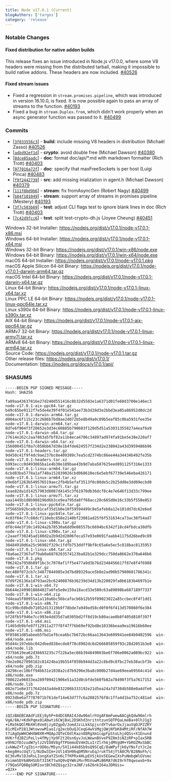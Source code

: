 ```yaml
---
title: Node v17.0.1 (Current)
blogAuthors: ['targos']
category: 'release'
---
```


### Notable Changes

#### Fixed distribution for native addon builds

This release fixes an issue introduced in Node.js v17.0.0, where some V8 headers
were missing from the distributed tarball, making it impossible to build native
addons. These headers are now included. [#40526](https://github.com/nodejs/node/pull/40526)

#### Fixed stream issues

* Fixed a regression in `stream.promises.pipeline`, which was introduced in version
  16.10.0, is fixed. It is now possible again to pass an array of streams to the
  function. [#40193](https://github.com/nodejs/node/pull/40193)
* Fixed a bug in `stream.Duplex.from`, which didn't work properly when an async
  generator function was passed to it. [#40499](https://github.com/nodejs/node/pull/40499)

### Commits

* [[`3f033556c3`](https://github.com/nodejs/node/commit/3f033556c3)] - **build**: include missing V8 headers in distribution (Michaël Zasso) [#40526](https://github.com/nodejs/node/pull/40526)
* [[`adbd92ef1d`](https://github.com/nodejs/node/commit/adbd92ef1d)] - **crypto**: avoid double free (Michael Dawson) [#40380](https://github.com/nodejs/node/pull/40380)
* [[`8dce85aadc`](https://github.com/nodejs/node/commit/8dce85aadc)] - **doc**: format doc/api/\*.md with markdown formatter (Rich Trott) [#40403](https://github.com/nodejs/node/pull/40403)
* [[`977016a72f`](https://github.com/nodejs/node/commit/977016a72f)] - **doc**: specify that maxFreeSockets is per host (Luigi Pinca) [#40483](https://github.com/nodejs/node/pull/40483)
* [[`f9f2442739`](https://github.com/nodejs/node/commit/f9f2442739)] - **src**: add missing inialization in agent.h (Michael Dawson) [#40379](https://github.com/nodejs/node/pull/40379)
* [[`111f0bd9b6`](https://github.com/nodejs/node/commit/111f0bd9b6)] - **stream**: fix fromAsyncGen (Robert Nagy) [#40499](https://github.com/nodejs/node/pull/40499)
* [[`b84f101049`](https://github.com/nodejs/node/commit/b84f101049)] - **stream**: support array of streams in promises pipeline (Mestery) [#40193](https://github.com/nodejs/node/pull/40193)
* [[`3f7c503b69`](https://github.com/nodejs/node/commit/3f7c503b69)] - **test**: adjust CLI flags test to ignore blank lines in doc (Rich Trott) [#40403](https://github.com/nodejs/node/pull/40403)
* [[`7c42d9fcc6`](https://github.com/nodejs/node/commit/7c42d9fcc6)] - **test**: split test-crypto-dh.js (Joyee Cheung) [#40451](https://github.com/nodejs/node/pull/40451)

Windows 32-bit Installer: https://nodejs.org/dist/v17.0.1/node-v17.0.1-x86.msi<br>
Windows 64-bit Installer: https://nodejs.org/dist/v17.0.1/node-v17.0.1-x64.msi<br>
Windows 32-bit Binary: https://nodejs.org/dist/v17.0.1/win-x86/node.exe<br>
Windows 64-bit Binary: https://nodejs.org/dist/v17.0.1/win-x64/node.exe<br>
macOS 64-bit Installer: https://nodejs.org/dist/v17.0.1/node-v17.0.1.pkg<br>
macOS Apple Silicon 64-bit Binary: https://nodejs.org/dist/v17.0.1/node-v17.0.1-darwin-arm64.tar.gz<br>
macOS Intel 64-bit Binary: https://nodejs.org/dist/v17.0.1/node-v17.0.1-darwin-x64.tar.gz<br>
Linux 64-bit Binary: https://nodejs.org/dist/v17.0.1/node-v17.0.1-linux-x64.tar.xz<br>
Linux PPC LE 64-bit Binary: https://nodejs.org/dist/v17.0.1/node-v17.0.1-linux-ppc64le.tar.xz<br>
Linux s390x 64-bit Binary: https://nodejs.org/dist/v17.0.1/node-v17.0.1-linux-s390x.tar.xz<br>
AIX 64-bit Binary: https://nodejs.org/dist/v17.0.1/node-v17.0.1-aix-ppc64.tar.gz<br>
ARMv7 32-bit Binary: https://nodejs.org/dist/v17.0.1/node-v17.0.1-linux-armv7l.tar.xz<br>
ARMv8 64-bit Binary: https://nodejs.org/dist/v17.0.1/node-v17.0.1-linux-arm64.tar.xz<br>
Source Code: https://nodejs.org/dist/v17.0.1/node-v17.0.1.tar.gz<br>
Other release files: https://nodejs.org/dist/v17.0.1/<br>
Documentation: https://nodejs.org/docs/v17.0.1/api/

### SHASUMS

```
-----BEGIN PGP SIGNED MESSAGE-----
Hash: SHA256

fa09aa43637816e27d240d551416c8b32d5503e1a6371d01fe60d3700e146ec3  node-v17.0.1-aix-ppc64.tar.gz
b49c65be9112f7e5de4e39f4f01e541ee73b3d28d3e2bbd3ea85a86952d0dc2d  node-v17.0.1-darwin-arm64.tar.gz
d004ac6f115c23c2686b7bd8ae2d072b5e8b49a0c09b5eaf85c0ba5931fee35e  node-v17.0.1-darwin-arm64.tar.xz
0dfe6f904f3f20652e3d34c60885b790603f120d5d51a53031355827a4eaf6a9  node-v17.0.1-darwin-x64.tar.gz
27614e262c2aa7863a5fbf82a11b4eca4706c34897ad974fa91be5e38e220af7  node-v17.0.1-darwin-x64.tar.xz
156000451f0a7c058bb67d30e1b4fde624557f234d2e238042a43d3959486b96  node-v17.0.1-headers.tar.gz
9d450c41f9f4dc9ae237bc8e409389c7ea5cd2374bc86ee44a34434b492fe35b  node-v17.0.1-headers.tar.xz
b993eccc0d493065ba1e4b30e189bae43b9d7aba587625eed891125f316e1333  node-v17.0.1-linux-arm64.tar.gz
6cbd83ba5778a1af740a152839026cbd068610ec6e5ebf67739e546eba426171  node-v17.0.1-linux-arm64.tar.xz
e9e6bf1263b549576519aec2fb4b5efaf3513f0c00de5c2b25dd0e3dd09ecbd0  node-v17.0.1-linux-armv7l.tar.gz
1eae82da1d14257903d8087d4145c3f61970db36dcf8c4e7e646f13d33c799ee  node-v17.0.1-linux-armv7l.tar.xz
aaa1445b1d8b988196d6b3ce9ea795da8ff68acc20c665d0e16c33b5f558e853  node-v17.0.1-linux-ppc64le.tar.gz
3f5665b92bce8c81caf35d1b0e10f59594499c8e5afeb8a12e101dd7dc62e6ed  node-v17.0.1-linux-ppc64le.tar.xz
4c03f04c77c88dcf110ebc858e2140bf23081ad25f6f531634ca73ac38f54ad7  node-v17.0.1-linux-s390x.tar.gz
df8c44e3f10c14924a2b78530a6dd9e08557bc6694bc6342f18cd4fbdca30dfb  node-v17.0.1-linux-s390x.tar.xz
c2aaef730245ad180d2a2b9d2d2806feca57e93e0691faabb41175d26bed9c89  node-v17.0.1-linux-x64.tar.gz
30484910d6a25c96902f329c1fdfb753ddff9bf8c65a6e5ec5c818bac8135953  node-v17.0.1-linux-x64.tar.xz
f8a6ae27367af79ab0a6878203574123ba82b1e329dcc750da8662e370a646b6  node-v17.0.1.pkg
f06242a7958b89f1bc3c7070af1ff5e477a9d3b76d2348456617f87e8f4f6988  node-v17.0.1.tar.gz
6ec480f872cb7c34877044985e3d7bd89329ace5b8e2ad90b57980601786341c  node-v17.0.1.tar.xz
97d9f26136a1d793ae2bc62400876b36239d34d13b220029fa0b6183b4697b1e  node-v17.0.1-win-x64.7z
0b644e2499018884027a0fe5e0e159a18acd33e500c63a89898ba687189f7337  node-v17.0.1-win-x64.zip
7d4eaa5f80955a1a110a6bc56bcafacb6b12b59f09023022a85ccbec8f4f1dd1  node-v17.0.1-win-x86.7z
91c99bc60bdb71052d13119b9f78bde7a949ed58cd0f0f6f413d570860f6e384  node-v17.0.1-win-x86.zip
bf28fb5f946e7cc993e4dd35d7a0305bd2ff8d19cb80acae8b8f405d810f397f  node-v17.0.1-x64.msi
f1465db9bfe87f12911a277f8f47f76b69ef92bd8e10336beaa9ea19616b60ee  node-v17.0.1-x86.msi
9f85861d85abeeb5fbd1ef6cea6bc7b672bc66aa13643e609941ee84b9402596  win-x64/node.exe
95d44c197ebbc042dbed838ecde8f78c8902dc6d266605859f93c28d2051b3e0  win-x64/node.lib
7375b619ea62d36693235c7f22ba5ec66b394849003be6f706e0062a089bc922  win-x64/node_pdb.7z
7de2e8627898182c81424ba19b554f859b944d3a22c8bd9c8fbc27eb38acbf3b  win-x64/node_pdb.zip
24296cec10bff94bb31e1038a2cd7b9296e3ba8c000b27d4ae69eea69564c41d  win-x86/node.exe
708622a96033ea289f09421906e51a32d0cbfde560fb82a78498f3f5a7617152  win-x86/node.lib
082e71e8e3717642d43a4de832206b333192e21d5ea24a7d7304b588e0a4dfe0  win-x86/node_pdb.7z
0923dbe6af7787071b761def14e63d777c6a2082576f8c1ffa4d1ba752c481ad  win-x86/node_pdb.zip
-----BEGIN PGP SIGNATURE-----

iQIzBAEBCAAdFiEEj8yhP+8dDC6RAI4Jdw96mlrhVgAFAmFwewAACgkQdw96mlrh
VgA/8A/+KdkPqmx0iAbwti6CWjBxL2DSKhd3nritntzunSQTPQaLmeBa+0lhJ1g3
+LMa5kQOlMbXHl0Ve0jzy0ZgpO/JomdJziLkkSpjsrdYTv6arOxJjauVqOJPZZRY
81cMIxP281JWtowvwM1aoI/g2ecbOuQJCeqG4wVsMgjQWjNfbK84MtiRF/NfAh7W
t7iAgOpWHCWHXW0XR+MQApJQTeCOdlRazn88RgXm1cqpFpStoLhjdQSs+X1Enund
HVKrfd2BZiPeLlv4fMyjYp9F2t2Osn6yvJoLWewnBVveP9Z8m3iNZzRP+pIax5RB
e9hNJfDJzudW7ylz2VIO8V8gfTPUemoEV4H3LuIrZlrh6jdMVgUM+YbROZMxSbBC
ivkWwZ+T/gIbi+rOO0o/M5yn/5XIi44k8Sb9sQ9SCqE/8aWPyfjk6yYNsfzYJc2e
+Aeg8HscUqT/1/NzDw3Im+zUl145H96qbM5NruEqJrukTS4jYtA8CM/B28NoFh/c
6C36vMxlDJoRsLIongXaYZSn6LTfKPRx4HLpEVSjkUx5EGewIXsPuNmbgWlGVsmc
XvimmSDY6ARHSUbT315KTtwXQ9vQYW6iMvrMSVowMiB6MA7d6I9rhT0qwswxb+9x
r79QaSFQ0BgSURIoxtBCh0ZQigz32raJNF/s6Z6nkI64uJDRUis=
=QJX+
-----END PGP SIGNATURE-----

```
